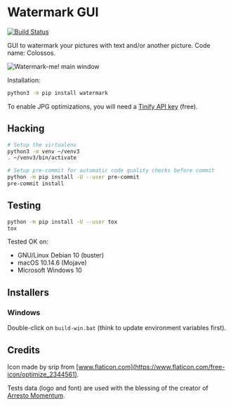 # Watermark GUI

[![Build Status](https://travis-ci.org/BoboTiG/watermark-me.svg?branch=master)](https://travis-ci.org/BoboTiG/watermark-me)

GUI to watermark your pictures with text and/or another picture.
Code name: Colossos.

![Watermark-me! main window][watermark-me-preview]

[watermark-me-preview]: https://raw.githubusercontent.com/BoboTiG/watermark-me/master/preview.png

Installation:

```bash
python3 -m pip install watermark
```

To enable JPG optimizations, you will need a [Tinify API key](https://Tinify.com/developers) (free).

## Hacking

```bash
# Setup the virtualenv
python3 -m venv ~/venv3
. ~/venv3/bin/activate

# Setup pre-commit for automatic code quality checks before commit
python -m pip install -U --user pre-commit
pre-commit install
```

## Testing

```bash
python -m pip install -U --user tox
tox
```

Tested OK on:
- GNU/Linux Debian 10 (buster)
- macOS 10.14.6 (Mojave)
- Microsoft Windows 10

## Installers

### Windows

Double-click on `build-win.bat` (think to update environment variables first).


## Credits

Icon made by srip from [www.flaticon.com](https://www.flaticon.com/free-icon/optimize_2344561).

Tests data (logo and font) are used with the blessing of the creator of [Arresto Momentum](https://www.arresto-momentum.com/).

